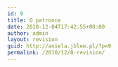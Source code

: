 ```yaml
---
id: 9
title: O patronce
date: 2010-12-04T17:42:55+00:00
author: admin
layout: revision
guid: http://aniela.jblew.pl/?p=9
permalink: /2010/12/8-revision/
---
```

